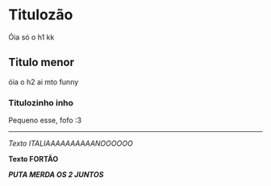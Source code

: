 # Titulozão
Óia só o h1 kk

## Titulo menor
óia o h2 ai mto funny

### Titulozinho inho
Pequeno esse, fofo :3

------------------

*Texto ITALIAAAAAAAAAANOOOOOO*

**Texto FORTÃO**

***PUTA MERDA OS 2 JUNTOS***
